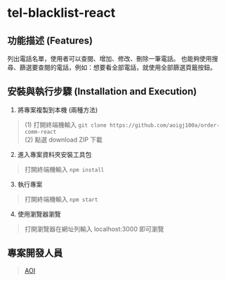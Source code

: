 # tel-blacklist-react

## 功能描述 (Features)
列出電話名單，使用者可以查閱、增加、修改、刪除一筆電話。
也能夠使用搜尋、篩選要查閱的電話，例如：想要看全部電話，就使用全部篩選頁籤按鈕。

## 安裝與執行步驟 (Installation and Execution)
1. 將專案複製到本機 (兩種方法)
> (1) 打開終端機輸入 
`git clone https://github.com/aoigj100a/order-comm-react`</br>
> (2) 點選 download ZIP 下載

2. 進入專案資料夾安裝工具包
> 打開終端機輸入
`npm install`

3. 執行專案
> 打開終端機輸入 
`npm start`

4. 使用瀏覽器瀏覽
> 打開瀏覽器在網址列輸入 localhost:3000 即可瀏覽

## 專案開發人員

> [AOI](https://github.com/aoigj100a)